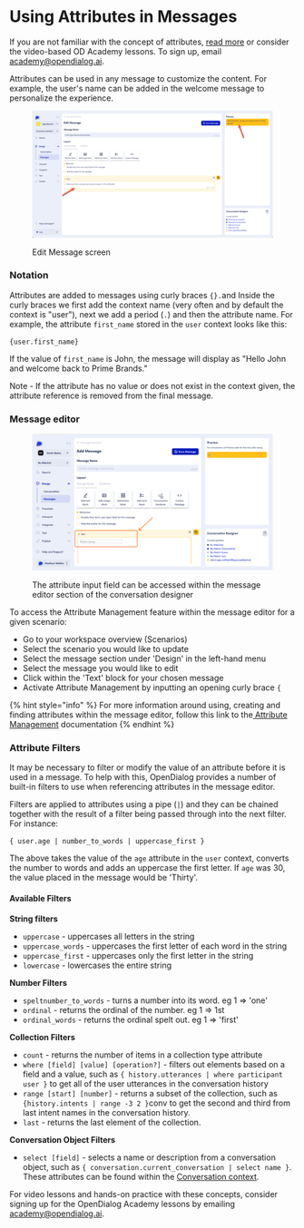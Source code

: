 # Using Attributes in Messages

If you are not familiar with the concept of attributes, [read more](../../../core-concepts/contexts-and-attributes/about-attributes.md) or consider the video-based OD Academy lessons. To sign up, email academy@opendialog.ai.&#x20;

Attributes can be used in any message to customize the content. For example, the user's name can be added in the welcome message to personalize the experience.

<figure><img src="../../../.gitbook/assets/2023-05-01_16-43-02.png" alt=""><figcaption><p>Edit Message screen</p></figcaption></figure>

### Notation

Attributes are added to messages using curly braces `{}.`and Inside the curly braces we first add the context name (very often and by default the context is "user"), next we add a period (`.`) and then the attribute name. For example, the attribute `first_name` stored in the `user` context looks like this:

```
{user.first_name}
```

If the value of `first_name` is John, the message will display as "Hello John and welcome back to Prime Brands."

Note - If the attribute has no value or does not exist in the context given, the attribute reference is removed from the final message.&#x20;

### Message editor&#x20;

<figure><img src="../../../.gitbook/assets/Group 3.png" alt=""><figcaption><p>The attribute input field can be accessed within the message editor section of the conversation designer</p></figcaption></figure>

To access the Attribute Management feature within the message editor for a given scenario:

* Go to your workspace overview (Scenarios)
* Select the scenario you would like to update
* Select the message section under 'Design' in the left-hand menu
* Select the message you would like to edit
* Click within the 'Text' block for your chosen message
* Activate Attribute Management by inputting an opening curly brace `{`

{% hint style="info" %}
For more information around using, creating and finding attributes within the message editor, follow this link to the[ Attribute Management](../../../core-concepts/contexts-and-attributes/attribute-management.md#message-editor) documentation
{% endhint %}

### Attribute Filters&#x20;

It may be necessary to filter or modify the value of an attribute before it is used in a message. To help with this, OpenDialog provides a number of built-in filters to use when referencing attributes in the message editor.

Filters are applied to attributes using a pipe (`|`) and they can be chained together with the result of a filter being passed through into the next filter. For instance:&#x20;

```
{ user.age | number_to_words | uppercase_first }
```

The above takes the value of the `age` attribute in the `user` context, converts the number to words and adds an uppercase the first letter. If `age` was 30, the value placed in the message would be 'Thirty'.

#### Available Filters

**String filters**

* `uppercase` - uppercases all letters in the string
* `uppercase_words` - uppercases the first letter of each word in the string
* `uppercase_first` - uppercases only the first letter in the string
* `lowercase` - lowercases the entire string

**Number Filters**

* `speltnumber_to_words` - turns a number into its word. eg 1 => 'one'
* `ordinal` - returns the ordinal of the number. eg 1 => 1st
* `ordinal_words` - returns the ordinal spelt out. eg 1 => 'first'

**Collection Filters**

* `count` - returns the number of items in a collection type attribute
* `where [field] [value] [operation?]` - filters out elements based on a field and a value, such as `{ history.utterances | where participant user }` to get all of the user utterances in the conversation history
* `range [start] [number]` - returns a subset of the collection, such as `{history.intents | range -3 2 }`conv to get the second and third from last intent names in the conversation history.
* `last` - returns the last element of the collection.

**Conversation Object Filters**

* `select [field]` - selects a name or description from a conversation object, such as `{ conversation.current_conversation | select name }`. These attributes can be found within the [Conversation context](../../../core-concepts/contexts-and-attributes/contexts.md).

For video lessons and hands-on practice with these concepts, consider signing up for the OpenDialog Academy lessons by emailing academy@opendialog.ai.&#x20;
